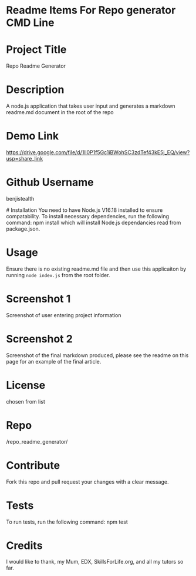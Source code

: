 # Readme Items For Repo generator CMD Line


# Project Title
Repo Readme Generator

# Description
A node.js application that takes user input and generates a markdown readme.md document in the root of the repo

# Demo Link
https://drive.google.com/file/d/1ll0P1f5Gc1iBWohSC3zdTef43kE5j_EQ/view?usp=share_link

# Github Username
benjistealth

​# Installation
You need to have Node.js V16.18 installed to ensure compatability. To install necessary dependencies, run the following command: npm install which will install Node.js dependancies read from package.json.

# Usage
Ensure there is no existing readme.md file and then use this applicaiton by running `node index.js` from the root folder.

# Screenshot 1
Screenshot of user entering project information

# Screenshot 2
Screenshot of the final markdown produced, please see the readme on this page for an example of the final article.

# License
chosen from list

# Repo
/repo_readme_generator/

# Contribute
Fork this repo and pull request your changes with a clear message.

# Tests
To run tests, run the following command: npm test

# Credits
I would like to thank, my Mum, EDX, SkillsForLife.org, and all my tutors so far.

